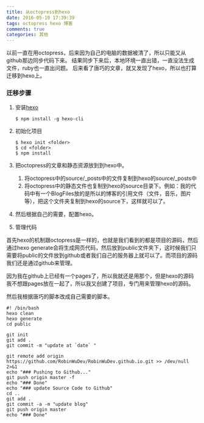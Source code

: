 ```yaml
---
title: 从octopress到hexo
date: 2016-05-10 17:39:39
tags: octopress hexo 博客
comments: true
categories: 其他
---
```

以前一直在用octopress，后来因为自己的电脑的数据被清了，所以只能又从github那边同步代码下来。
结果同步下来后，本地环境一直出错，一直没法生成文件，ruby也一直出问题。
后来看了唐巧的文章，就又发现了hexo，所以也打算迁移到hexo上。

### 迁移步骤

1. 安装[hexo](https://hexo.io)

    `$ npm install -g hexo-cli`

2. 初始化项目
    ```
    $ hexo init <folder>
    $ cd <folder>
    $ npm install
    ```
3. 把octopress的文章和静态资源放到到hexo中。

    1. 将octopress中的source/_posts中的文件复制到hexo的source/_posts中
    2. 将octopress中的静态文件也复制到hexo的source目录下。例如：我的代码中有一个BlogFiles放的是所以的博客的引用文件（文件，音乐，图片等），把这个文件夹复制到hexo的source下，这样就可以了。

4. 然后根据自己的需要，配置hexo。

5. 管理代码

  首先hexo的机制跟octopress是一样的，也就是我们看到的都是项目的源码，然后通过hexo generate会将生成网页代码，然后放到public文件夹下，这时候我们只需要将public的文件放到github或者我们自己的服务器上就可以了。而项目的源码我们还是通过github来管理。

因为我在github上已经有一个pages了，所以我就还是用那个，但是hexo的源码我不想跟pages放在一起了，所以我又创建了项目，专门用来管理hexo的源码。

然后我根据唐巧的脚本改成自己需要的脚本。
```
#! /bin/bash
hexo clean
hexo generate
cd public

git init
git add .
git commit -m "update at `date` "

git remote add origin https://github.com/RobinWuDev/RobinWuDev.github.io.git >> /dev/null 2>&1
echo "### Pushing to Github..."
git push origin master -f
echo "### Done"
echo "### update Source Code to Github"
cd ..
git add .
git commit -a -m "update blog"
git push origin master
echo "### Done"
```
